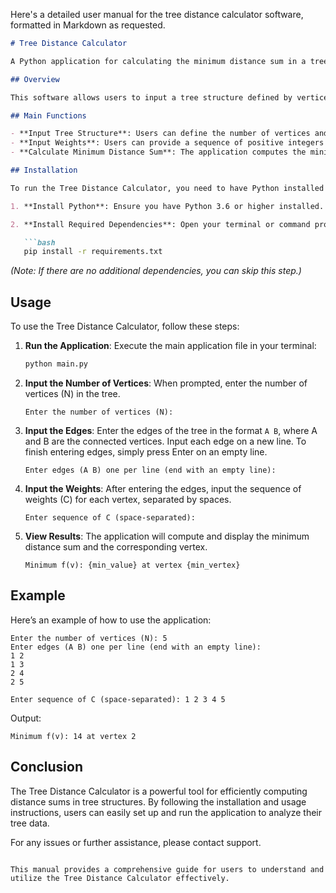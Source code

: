 Here's a detailed user manual for the tree distance calculator software, formatted in Markdown as requested.

```markdown
# Tree Distance Calculator

A Python application for calculating the minimum distance sum in a tree structure based on vertex weights.

## Overview

This software allows users to input a tree structure defined by vertices and edges, along with a sequence of positive integers representing weights for each vertex. The application computes the minimum distance sum across all vertices efficiently, even for large trees with up to 100,000 vertices.

## Main Functions

- **Input Tree Structure**: Users can define the number of vertices and the edges connecting them.
- **Input Weights**: Users can provide a sequence of positive integers corresponding to each vertex.
- **Calculate Minimum Distance Sum**: The application computes the minimum value of the distance sum function across all vertices and identifies the vertex where this minimum occurs.

## Installation

To run the Tree Distance Calculator, you need to have Python installed on your system. Follow the steps below to set up the environment:

1. **Install Python**: Ensure you have Python 3.6 or higher installed. You can download it from [python.org](https://www.python.org/downloads/).

2. **Install Required Dependencies**: Open your terminal or command prompt and run the following command to install any necessary dependencies (if applicable). This application does not require any external libraries, but ensure you have Python's standard library available.

   ```bash
   pip install -r requirements.txt
   ```

   *(Note: If there are no additional dependencies, you can skip this step.)*

## Usage

To use the Tree Distance Calculator, follow these steps:

1. **Run the Application**: Execute the main application file in your terminal:

   ```bash
   python main.py
   ```

2. **Input the Number of Vertices**: When prompted, enter the number of vertices (N) in the tree.

   ```
   Enter the number of vertices (N):
   ```

3. **Input the Edges**: Enter the edges of the tree in the format `A B`, where A and B are the connected vertices. Input each edge on a new line. To finish entering edges, simply press Enter on an empty line.

   ```
   Enter edges (A B) one per line (end with an empty line):
   ```

4. **Input the Weights**: After entering the edges, input the sequence of weights (C) for each vertex, separated by spaces.

   ```
   Enter sequence of C (space-separated):
   ```

5. **View Results**: The application will compute and display the minimum distance sum and the corresponding vertex.

   ```
   Minimum f(v): {min_value} at vertex {min_vertex}
   ```

## Example

Here’s an example of how to use the application:

```
Enter the number of vertices (N): 5
Enter edges (A B) one per line (end with an empty line):
1 2
1 3
2 4
2 5

Enter sequence of C (space-separated): 1 2 3 4 5
```

Output:
```
Minimum f(v): 14 at vertex 2
```

## Conclusion

The Tree Distance Calculator is a powerful tool for efficiently computing distance sums in tree structures. By following the installation and usage instructions, users can easily set up and run the application to analyze their tree data.

For any issues or further assistance, please contact support.
```

This manual provides a comprehensive guide for users to understand and utilize the Tree Distance Calculator effectively.